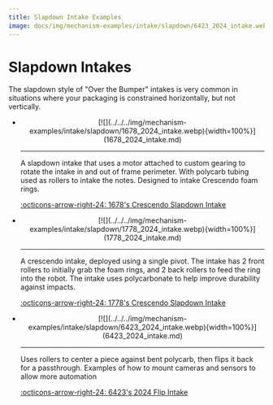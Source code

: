 ```yaml
---
title: Slapdown Intake Examples
image: docs/img/mechanism-examples/intake/slapdown/6423_2024_intake.webp
---
```


# Slapdown Intakes

The slapdown style of "Over the Bumper" intakes is very common in situations where your packaging is constrained horizontally, but not vertically.

<div class="grid cards" markdown>

-   <center>[![](../../../img/mechanism-examples/intake/slapdown/1678_2024_intake.webp){width=100%}](1678_2024_intake.md)</center>

    ---

    A slapdown intake that uses a motor attached to custom gearing to rotate the intake in and out of frame perimeter. With polycarb tubing used as rollers to intake the notes. Designed to intake Crescendo foam rings.
    
    [:octicons-arrow-right-24: 1678's Crescendo Slapdown Intake](1678_2024_intake.md)

-   <center>[![](../../../img/mechanism-examples/intake/slapdown/1778_2024_intake.webp){width=100%}](1778_2024_intake.md)</center>

    ---

    A crescendo intake, deployed using a single pivot. The intake has 2 front rollers to initially grab the foam rings, and 2 back rollers to feed the ring into the robot. The intake uses polycarbonate to help improve durability against impacts.
    
    [:octicons-arrow-right-24: 1778's Crescendo Slapdown Intake](1778_2024_intake.md)

-   <center>[![](../../../img/mechanism-examples/intake/slapdown/6423_2024_intake.webp){width=100%}](6423_2024_intake.md)</center>

    ---

    Uses rollers to center a piece against bent polycarb, then flips it back for a passthrough. Examples of how to mount cameras and sensors to allow more automation
    
    [:octicons-arrow-right-24: 6423's 2024 Flip Intake](6423_2024_intake.md)

</div>